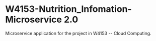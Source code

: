# W4153-Nutrition_Infomation-Microservice 2.0

Microservice application for the project in W4153 -- Cloud Computing.
